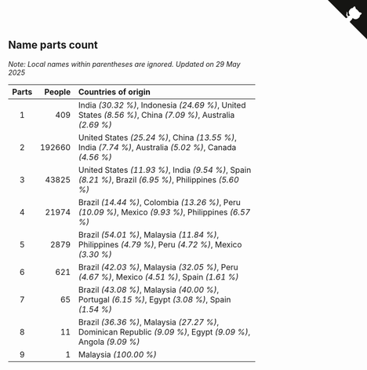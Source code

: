 ## Name parts count

*Note: Local names within parentheses are ignored.*
*Updated on 29 May 2025*

| Parts | People | Countries of origin |
| :--: | ---: | :--- |
| 1 | 409 | India *(30.32 %)*, Indonesia *(24.69 %)*, United States *(8.56 %)*, China *(7.09 %)*, Australia *(2.69 %)* |
| 2 | 192660 | United States *(25.24 %)*, China *(13.55 %)*, India *(7.74 %)*, Australia *(5.02 %)*, Canada *(4.56 %)* |
| 3 | 43825 | United States *(11.93 %)*, India *(9.54 %)*, Spain *(8.21 %)*, Brazil *(6.95 %)*, Philippines *(5.60 %)* |
| 4 | 21974 | Brazil *(14.44 %)*, Colombia *(13.26 %)*, Peru *(10.09 %)*, Mexico *(9.93 %)*, Philippines *(6.57 %)* |
| 5 | 2879 | Brazil *(54.01 %)*, Malaysia *(11.84 %)*, Philippines *(4.79 %)*, Peru *(4.72 %)*, Mexico *(3.30 %)* |
| 6 | 621 | Brazil *(42.03 %)*, Malaysia *(32.05 %)*, Peru *(4.67 %)*, Mexico *(4.51 %)*, Spain *(1.61 %)* |
| 7 | 65 | Brazil *(43.08 %)*, Malaysia *(40.00 %)*, Portugal *(6.15 %)*, Egypt *(3.08 %)*, Spain *(1.54 %)* |
| 8 | 11 | Brazil *(36.36 %)*, Malaysia *(27.27 %)*, Dominican Republic *(9.09 %)*, Egypt *(9.09 %)*, Angola *(9.09 %)* |
| 9 | 1 | Malaysia *(100.00 %)* |


<a href="https://github.com/jonatanklosko/wca_statistics" class="github-corner" aria-label="View source on Github"><svg width="80" height="80" viewBox="0 0 250 250" style="fill:#151513; color:#fff; position: absolute; top: 0; border: 0; right: 0;" aria-hidden="true"><path d="M0,0 L115,115 L130,115 L142,142 L250,250 L250,0 Z"></path><path d="M128.3,109.0 C113.8,99.7 119.0,89.6 119.0,89.6 C122.0,82.7 120.5,78.6 120.5,78.6 C119.2,72.0 123.4,76.3 123.4,76.3 C127.3,80.9 125.5,87.3 125.5,87.3 C122.9,97.6 130.6,101.9 134.4,103.2" fill="currentColor" style="transform-origin: 130px 106px;" class="octo-arm"></path><path d="M115.0,115.0 C114.9,115.1 118.7,116.5 119.8,115.4 L133.7,101.6 C136.9,99.2 139.9,98.4 142.2,98.6 C133.8,88.0 127.5,74.4 143.8,58.0 C148.5,53.4 154.0,51.2 159.7,51.0 C160.3,49.4 163.2,43.6 171.4,40.1 C171.4,40.1 176.1,42.5 178.8,56.2 C183.1,58.6 187.2,61.8 190.9,65.4 C194.5,69.0 197.7,73.2 200.1,77.6 C213.8,80.2 216.3,84.9 216.3,84.9 C212.7,93.1 206.9,96.0 205.4,96.6 C205.1,102.4 203.0,107.8 198.3,112.5 C181.9,128.9 168.3,122.5 157.7,114.1 C157.9,116.9 156.7,120.9 152.7,124.9 L141.0,136.5 C139.8,137.7 141.6,141.9 141.8,141.8 Z" fill="currentColor" class="octo-body"></path></svg></a><style>.github-corner:hover .octo-arm{animation:octocat-wave 560ms ease-in-out}@keyframes octocat-wave{0%,100%{transform:rotate(0)}20%,60%{transform:rotate(-25deg)}40%,80%{transform:rotate(10deg)}}@media (max-width:500px){.github-corner:hover .octo-arm{animation:none}.github-corner .octo-arm{animation:octocat-wave 560ms ease-in-out}}</style>
